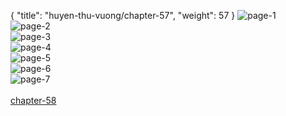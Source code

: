 { "title": "huyen-thu-vuong/chapter-57", "weight": 57 }
<img src="huyen-thu-vuong_0057_01-5d96a1286e47b59fc6e4ebdd68f0c179.webp" alt="page-1" origin="https://3.bp.blogspot.com/-eAtesI01EsM/Vz25319_pRI/AAAAAAAHENc/kgMp7EQVUlc/s0/Huyen-Thu-Vuong-Chapter-57-P-2.jpg"><br/>
<img src="huyen-thu-vuong_0057_02-ee078ae084f13a026e58bd299d476176.webp" alt="page-2" origin="https://3.bp.blogspot.com/-H_GIwEt67Ds/Vz254ysR8fI/AAAAAAAHENg/otBKnkbqFeE/s0/Huyen-Thu-Vuong-Chapter-57-P-3.jpg"><br/>
<img src="huyen-thu-vuong_0057_03-32122279eebe8b64ef33ac03df8679e2.webp" alt="page-3" origin="https://3.bp.blogspot.com/-_BfMIAYehsk/Vz256HpZTbI/AAAAAAAHENk/YqcnzgXbgrM/s0/Huyen-Thu-Vuong-Chapter-57-P-4.jpg"><br/>
<img src="huyen-thu-vuong_0057_04-6bd1622bbba517d28aa6ff187eb4e14b.webp" alt="page-4" origin="https://3.bp.blogspot.com/-Hf0jRiVrk9k/Vz257BsU-LI/AAAAAAAHENo/KTi6lM2NUs0/s0/Huyen-Thu-Vuong-Chapter-57-P-5.jpg"><br/>
<img src="huyen-thu-vuong_0057_05-49d8a9a0d1f873df612c5abe0b97d2cb.webp" alt="page-5" origin="https://3.bp.blogspot.com/-6k2YzUftnO0/Vz258Del6BI/AAAAAAAHENs/ihYpdokR--w/s0/Huyen-Thu-Vuong-Chapter-57-P-6.jpg"><br/>
<img src="huyen-thu-vuong_0057_06-1281abf0b742986be651d36fe4764233.webp" alt="page-6" origin="https://3.bp.blogspot.com/-FIrf-YG-49k/Vz259Ww1lLI/AAAAAAAHENw/k0CaZ7wKo7g/s0/Huyen-Thu-Vuong-Chapter-57-P-7.jpg"><br/>
<img src="huyen-thu-vuong_0057_07-f4553759317792dfcdbef2f44904c52f.webp" alt="page-7" origin="https://3.bp.blogspot.com/-zy_W05susdE/Vz25-jcQtfI/AAAAAAAHEN0/-dZY5re58_Q/s0/Huyen-Thu-Vuong-Chapter-57-P-8.jpg"><br/>
<br/><a class="nextchap" href="/huyen-thu-vuong/chapter-58">chapter-58</a>
